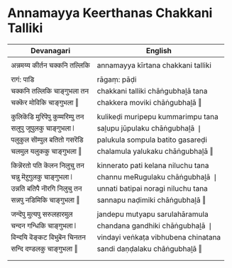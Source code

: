 # Annamayya Keerthanas Chakkani Talliki

| Devanagari | English |
| ------ | ------ |
|  |  |
| अन्नमय्य कीर्तन चक्कनि तल्लिकि   | annamayya kīrtana chakkani talliki   |
|  |  |
| रागं: पाडि   | rāgaṃ: pāḍi   |
| चक्कनि तल्लिकि चाङ्गुभला तन   | chakkani talliki chāṅgubhaḻā tana   |
| चक्कॆर मोविकि चाङ्गुभला ‖   | chakkera moviki chāṅgubhaḻā ‖   |
|  |  |
| कुलिकॆडि मुरिपॆपु कुम्मरिम्पु तन   | kulikeḍi muripepu kummarimpu tana   |
| सलुपु जूपुलकु चाङ्गुभला ❘   | saḻupu jūpulaku chāṅgubhaḻā ❘   |
| पलुकुल सॊम्पुल बतितो गसरॆडि   | palukula sompula batito gasareḍi   |
| चलमुल यलुककु चाङ्गुभला ‖   | chalamula yalukaku chāṅgubhaḻā ‖   |
|  |  |
| किन्नॆरतो पति कॆलन निलुचु तन   | kinnerato pati kelana niluchu tana   |
| चन्नु मॆऱुगुलकु चाङ्गुभला ❘   | channu meRugulaku chāṅgubhaḻā ❘   |
| उन्नति बतिपै नॊरगि निलुचु तन   | unnati batipai noragi niluchu tana   |
| सन्नपु नडिमिकि चाङ्गुभला ‖   | sannapu naḍimiki chāṅgubhaḻā ‖   |
|  |  |
| जन्दॆपु मुत्यपु सरुलहारमुल   | jandepu mutyapu sarulahāramula   |
| चन्दन गन्धिकि चाङ्गुभला ❘   | chandana gandhiki chāṅgubhaḻā ❘   |
| विन्दयि वॆङ्कट विभुबॆन चिनतन   | vindayi veṅkaṭa vibhubena chinatana   |
| सन्दि दण्डलकु चाङ्गुभला ‖   | sandi daṇḍalaku chāṅgubhaḻā ‖   |
|  |  |
|  |  |
